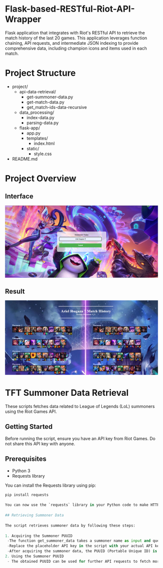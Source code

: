 # Flask-based-RESTful-Riot-API-Wrapper
Flask application that integrates with Riot's RESTful API to retrieve the match history of the last 20 games. This application leverages function chaining, API requests, and intermediate JSON indexing to provide comprehensive data, including champion icons and items used in each match.

# Project Structure

- project/
  - api-data-retrieval/
    - get-summoner-data.py
    - get-match-data.py
    - get_match-ids-data-recursive
  - data_processing/
    - index-data.py
    - parsing-data.py
  - flask-app/
    - app.py
    - templates/
      - index.html
    - static/
      - style.css
- README.md

# Project Overview

## Interface
![Interface](./img/interface.png)

## Result
![Result](./img/result.png)

# TFT Summoner Data Retrieval

These scripts fetches data related to League of Legends (LoL) summoners using the Riot Games API.

## Getting Started

Before running the script, ensure you have an API key from Riot Games. Do not share this API key with anyone.

## Prerequisites
- Python 3
- Requests library

You can install the Requests library using pip:

```python
pip install requests

You can now use the `requests` library in your Python code to make HTTP requests.

## Retrieving Summoner Data

The script retrieves summoner data by following these steps:

1. Acquiring the Summoner PUUID
 -The function get_summoner_data takes a summoner name as input and queries the Riot Games API to retrieve summoner data.
 -Replace the placeholder API key in the script with your actual API key obtained from the Riot Games website.
 -After acquiring the summoner data, the PUUID (Portable Unique ID) is extracted from the response.
2. Using the Summoner PUUID
 - The obtained PUUID can be used for further API requests to fetch more specific data about the summoner, such as match history, match details, and more.
